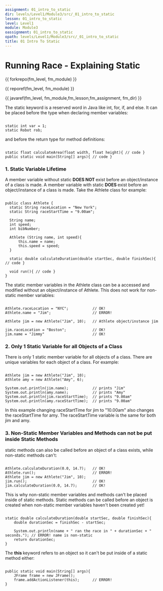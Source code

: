 ```yaml
---
assignment: 01_intro_to_static
dir: levels/Level1/Module3/src/_01_intro_to_static
lesson: 01_intro_to_static
level: Level1
module: Module3
oassignment: 01_intro_to_static
opath: levels/Level1/Module3/src/_01_intro_to_static
title: 01 Intro To Static
---
```



# Running Race - Explaining Static

{{ forkrepo(fm_level, fm_module) }}

{{ reporef(fm_level, fm_module) }}




{{ javaref(fm_level, fm_module,fm_lesson,fm_assignment, fm_dir) }}


The static keyword is a reserved word in Java like int, for, if, and else.
It can be placed before the type when declaring member variables:
```

static int var = 1;
static Robot rob;
```
and before the return type for method definitions:
```

static float calculateArea(float width, float height){ // code }
public static void main(String[] args){ // code }
```

### 1. Static Variable Lifetime

A member variable without static
<b>
DOES NOT
</b>
exist before an object/instance of a class is made.
A member variable with static
<b>
DOES
</b>
exist before an object/instance of a class is made.
Take the Athlete class for example:
```

public class Athlete {
  static String raceLocation = "New York";
  static String raceStartTime = "9.00am";

  String name;
  int speed;
  int bibNumber;
  
  Athlete (String name, int speed){
      this.name = name;
      this.speed = speed;
  }

  static double calculateDuration(double startSec, double finishSec){ // code }

  void run(){ // code }
}
```
The static member variables in the Athlete class can be a accessed and modified without an object/instance of Athlete.
This does not work for non-static member variables:
```

Athlete.raceLocation = "NYC";           // OK!
Athlete.name = "Jim";                   // ERROR!

Athlete jim = new Athlete("Jim", 10);   // Athlete object/instance jim

jim.raceLocation = "Boston";            // OK!
jim.name = "Jimmy"                      // OK!
```

### 2. Only 1 Static Variable for all Objects of a Class

There is only 1 static member variable for all objects of a class.
There are unique variables for each object of a class. For example:
```

Athlete jim = new Athlete("Jim", 10);
Athlete amy = new Athlete("Amy", 6);

System.out.println(jim.name);           // prints "Jim"
System.out.println(amy.name);           // prints "Amy"
System.out.println(jim.raceStartTime);  // prints "9.00am"
System.out.println(amy.raceStartTime);  // prints "9.00am"
```
In this example changing raceStartTime for jim to "10.00am" also changes the raceStartTime for amy.
The raceStartTime variable is the same for both jim and amy.

### 3. Non-Static Member Variables and Methods can not be put inside Static Methods

static methods can also be called before an object of a class exists, while non-static methods can't:
```

Athlete.calculateDuration(0.0, 14.7);   // OK!
Athlete.run();                          // ERROR!
Athlete jim = new Athlete("Jim", 10);
jim.run();                              // OK!
jim.calculateDuration(0.0, 14.7);       // OK!
```
This is why non-static member variables and methods can't be placed inside of static methods.
Static methods can be called before an object is created when non-static member variables haven't been created yet!
```

static double calculateDuration(double startSec, double finishSec){
    double durationSec = finishSec - startSec;
    
    System.out.println(name + " ran the race in " + durationSec + " seconds."); // ERROR! name is non-static
    return durationSec;
}
```
The
<b>
this
</b>
keyword refers to an object so it can't be put inside of a static method either:
```

public static void main(String[] args){
    JFrame frame = new JFrame();
    frame.addActionListener(this);      // ERROR!
}
```


